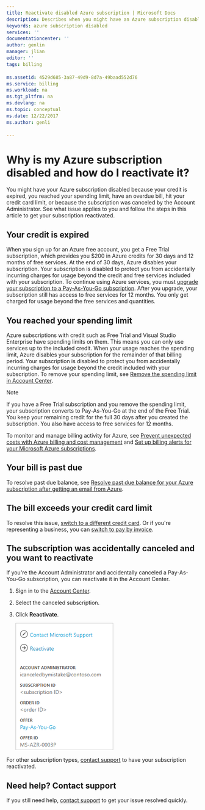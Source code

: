 ```yaml
---
title: Reactivate disabled Azure subscription | Microsoft Docs
description: Describes when you might have an Azure subscription disabled and how to reactivate it.
keywords: azure subscription disabled
services: ''
documentationcenter: ''
author: genlin
manager: jlian
editor: ''
tags: billing

ms.assetid: 4529d685-3a87-49d9-8d7a-49baad552d76
ms.service: billing
ms.workload: na
ms.tgt_pltfrm: na
ms.devlang: na
ms.topic: conceptual
ms.date: 12/22/2017
ms.author: genli

---
```

# Why is my Azure subscription disabled and how do I reactivate it?

You might have your Azure subscription disabled because your credit is expired, you reached your spending limit, have an overdue bill, hit your credit card limit, or because the subscription was canceled by the Account Administrator. See what issue applies to you and follow the steps in this article to get your subscription reactivated.

## Your credit is expired

When you sign up for an Azure free account, you get a Free Trial subscription, which provides you $200 in Azure credits for 30 days and 12 months of free services. At the end of 30 days, Azure disables your subscription. Your subscription is disabled to protect you from accidentally incurring charges for usage beyond the credit and free services included with your subscription. To continue using Azure services, you must [upgrade your subscription to a Pay-As-You-Go subscription](billing-upgrade-azure-subscription.md). After you upgrade, your subscription still has access to free services for 12 months. You only get charged for usage beyond the free services and quantities.

## You reached your spending limit

Azure subscriptions with credit such as Free Trial and Visual Studio Enterprise have spending limits on them. This means you can only use services up to the included credit. When your usage reaches the spending limit, Azure disables your subscription for the remainder of that billing period. Your subscription is disabled to protect you from accidentally incurring charges for usage beyond the credit included with your subscription. To remove your spending limit, see [Remove the spending limit in Account Center](billing-spending-limit.md#remove).

> [!NOTE] 
> If you have a Free Trial subscription and you remove the spending limit, your subscription converts to Pay-As-You-Go at the end of the Free Trial. You keep your remaining credit for the full 30 days after you created the subscription. You also have access to free services for 12 months.

To monitor and manage billing activity for Azure, see [Prevent unexpected costs with Azure billing and cost management](billing-getting-started.md) and [Set up billing alerts for your Microsoft Azure subscriptions](billing-set-up-alerts.md).


## Your bill is past due

To resolve past due balance, see [Resolve past due balance for your Azure subscription after getting an email from Azure](billing-azure-subscription-past-due-balance.md).

## The bill exceeds your credit card limit

To resolve this issue, [switch to a different credit card](billing-how-to-change-credit-card.md). Or if you're representing a business, you can [switch to pay by invoice](billing-how-to-pay-by-invoice.md).

## The subscription was accidentally canceled and you want to reactivate

If you're the Account Administrator and accidentally canceled a Pay-As-You-Go subscription, you can reactivate it in the Account Center.

1. Sign in to the [Account Center](https://account.windowsazure.com/Subscriptions).
1. Select the canceled subscription.
1. Click **Reactivate**.

    ![Screenshot that shows reactivate links on the right pane](./media/billing-how-to-cancel-azure-subscription/reactivate-sub.png)

For other subscription types, [contact support](https://portal.azure.com/?#blade/Microsoft_Azure_Support/HelpAndSupportBlade) to have your subscription reactivated.

## Need help? Contact support

If you still need help, [contact support](https://portal.azure.com/?#blade/Microsoft_Azure_Support/HelpAndSupportBlade) to get your issue resolved quickly.
